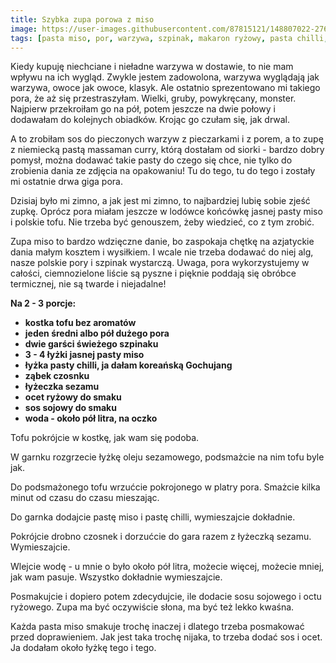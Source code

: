 ```yaml
---
title: Szybka zupa porowa z miso
image: https://user-images.githubusercontent.com/87815121/148807022-2767c722-f1dc-4c43-a524-81917f1a729b.jpeg
tags: [pasta miso, por, warzywa, szpinak, makaron ryżowy, pasta chilli, sezam, ocet ryżowy, zapasy, tofu, olej sezamowy]
---
```


Kiedy kupuję niechciane i nieładne warzywa w dostawie, to nie mam wpływu na ich wygląd. Zwykle jestem zadowolona, warzywa wyglądają jak warzywa, owoce jak owoce, 
klasyk. Ale ostatnio sprezentowano mi takiego pora, że aż się przestraszyłam. Wielki, gruby, powykręcany, monster. Najpierw przekroiłam go na pół, potem jeszcze 
na dwie połowy i dodawałam do kolejnych obiadków. Krojąc go czułam się, jak drwal. 

A to zrobiłam sos do pieczonych warzyw z pieczarkami i z porem, a to zupę z niemiecką pastą massaman curry, którą dostałam od siorki - bardzo dobry pomysł, 
można dodawać takie pasty do czego się chce, nie tylko do zrobienia dania ze zdjęcia na opakowaniu! Tu do tego, tu do tego i zostały mi ostatnie drwa giga pora.

Dzisiaj było mi zimno, a jak jest mi zimno, to najbardziej lubię sobie zjeść zupkę. Oprócz pora miałam jeszcze w lodówce końcówkę jasnej pasty miso i polskie
tofu. Nie trzeba być genouszem, żeby wiedzieć, co z tym zrobić. 

Zupa miso to bardzo wdzięczne danie, bo zaspokaja chętkę na azjatyckie dania małym kosztem i wysiłkiem.
I wcale nie trzeba dodawać do niej alg, nasze polskie pory i szpinak wystarczą. Uwaga, pora wykorzystujemy w całości, ciemnozielone liście są pyszne i pięknie
poddają się obróbce termicznej, nie są twarde i niejadalne!

**Na 2 - 3 porcje:**

- **kostka tofu bez aromatów**
- **jeden średni albo pół dużego pora**
- **dwie garści świeżego szpinaku**
- **3 - 4 łyżki jasnej pasty miso**
- **łyżka pasty chilli, ja dałam koreańską Gochujang**
- **ząbek czosnku**
- **łyżeczka sezamu**
- **ocet ryżowy do smaku**
- **sos sojowy do smaku**
- **woda - około pół litra, na oczko**

Tofu pokrójcie w kostkę, jak wam się podoba. 

W garnku rozgrzecie łyżkę oleju sezamowego, podsmażcie na nim tofu byle jak. 

Do podsmażonego tofu wrzućcie pokrojonego w platry pora. Smażcie kilka minut od czasu do czasu mieszając. 

Do garnka dodajcie pastę miso i pastę chilli, wymieszajcie dokładnie.

Pokrójcie drobno czosnek i dorzućcie do gara razem z łyżeczką sezamu. Wymieszajcie.

Wlejcie wodę - u mnie o było około pół litra, możecie więcej, możecie mniej, jak wam pasuje. Wszystko dokładnie wymieszajcie. 

Posmakujcie i dopiero potem zdecydujcie, ile dodacie sosu sojowego i octu ryżowego. Zupa ma być oczywiście słona, ma być też lekko kwaśna. 

Każda pasta miso smakuje trochę inaczej i dlatego trzeba posmakować przed doprawieniem. Jak jest taka trochę nijaka, to trzeba dodać sos i ocet. Ja dodałam 
około łyżkę tego i tego. 
